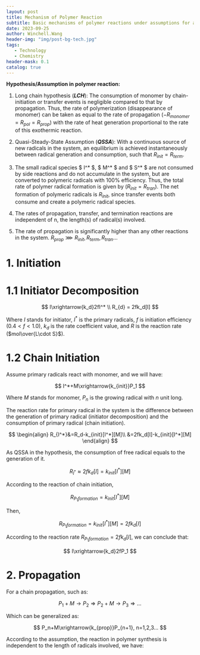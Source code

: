 ```yaml
---
layout: post
title: Mechanism of Polymer Reaction
subtitle: Basic mechanisms of polymer reactions under assumptions for a batch reactor in ideal conditions
date: 2023-09-25
author: Winchell.Wang
header-img: "img/post-bg-tech.jpg"
tags:
   - Technology
   - Chemistry
header-mask: 0.1
catalog: true
---
```


**Hypothesis/Assumption in polymer reaction:**

1) Long chain hypothesis (***LCH***): The consumption of monomer by chain-initiation or transfer events is negligible compared to that by propagation. Thus, the rate of polymerization (disappearance of monomer) can be taken as equal to the rate of propagation ($-R_{monomer}=R_{pol}=R_{prop}$) with the rate of heat generation proportional to the rate of this exothermic reaction.

2) Quasi-Steady-State Assumption (***QSSA***): With a continuous source of new radicals in the system, an equilibrium is achieved instantaneously between radical generation and consumption, such that $R_{init}=R_{term}$.

3) The small radical species $ I^* $, $ M^* $ and $ S^* $ are not consumed by side reactions and do not accumulate in the system, but are converted to polymeric radicals with 100% efficiency. Thus, the total rate of polymer radical formation is given by ($R_{init}=R_{tran}$). The net formation of polymeric radicals is $R_{init}$, since transfer events both consume and create a polymeric radical species.

4) The rates of propagation, transfer, and termination reactions are independent of n, the length(s) of radical(s) involved.

5) The rate of propagation is significantly higher than any other reactions in the system. $R_{prop}\ggg R_{init},R_{term},R_{tran}...$

# 1. Initiation

# 1.1 Initiator Decomposition

$$
I\xrightarrow{k_d}2fI^* \\
R_{d} = 2fk_d[I]
$$

Where $I$ stands for initiator, $I^*$ is the primary radicals, $f$ is initiation efficiency ($0.4<f<1.0$), $k_d$ is the rate coefficient value, and $R$ is the reaction rate ($mol\over{L\cdot S}$).

# 1.2 Chain Initiation

Assume primary radicals react with monomer, and we will have:

$$
I^*+M\xrightarrow{k_{init}}P_1
$$

Where $M$ stands for monomer, $P_n$ is the growing radical with $n$ unit long.

The reaction rate for primary radical in the system is the difference between the generation of primary radical (initiator decomposition) and the consumption of primary radical (chain initiation).

$$
\begin{align}
R_{I^*}&=R_d-k_{init}[I^*][M]\\
&=2fk_d[I]-k_{init}[I^*][M]
\end{align}
$$

As QSSA in the hypothesis, the consumption of free radical equals to the generation of it.

$$
R_{I^*}\approx 2fk_d[I]=k_{init}[I^*][M]
$$

According to the reaction of chain initiation,

$$
R_{P_1formation}=k_{init}[I^*][M]
$$

Then,

$$
R_{P_1formation}=k_{init}[I^*][M]=2fk_d[I]
$$

According to the reaction rate $R_{P_1formation}=2fk_d[I]$, we can conclude that:

$$
I\xrightarrow{k_d}2fP_1
$$

# 2. Propagation

For a chain propagation, such as:

$$
P_1+M\rightarrow P_2\Rightarrow P_2+M\rightarrow P_3 \Rightarrow ...
$$

Which can be generalized as:

$$
P_n+M\xrightarrow{k_{prop}}P_{n+1}, n=1,2,3...
$$

According to the assumption, the reaction in polymer synthesis is independent to the length of radicals involved, we have:


